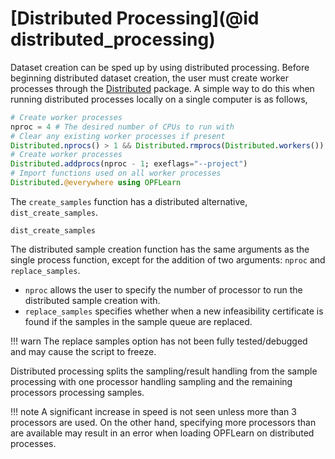 # [Distributed Processing](@id distributed_processing)

Dataset creation can be sped up by using distributed processing. 
Before beginning distributed dataset creation, the user must create worker processes through the [Distributed](https://docs.julialang.org/en/v1/stdlib/Distributed/) package. 
A simple way to do this when running distributed processes locally on a single computer is as follows, 

```julia
# Create worker processes
nproc = 4 # The desired number of CPUs to run with
# Clear any existing worker processes if present
Distributed.nprocs() > 1 && Distributed.rmprocs(Distributed.workers())
# Create worker processes
Distributed.addprocs(nproc - 1; exeflags="--project")
# Import functions used on all worker processes
Distributed.@everywhere using OPFLearn
```

The `create_samples` function has a distributed alternative, `dist_create_samples`.

```@docs
dist_create_samples
```

The distributed sample creation function has the same arguments as the single process function, except for the addition of two arguments: `nproc` and `replace_samples`.
- `nproc` allows the user to specify the number of processor to run the distributed sample creation with.
- `replace_samples` specifies whether when a new infeasibility certificate is found if the samples in the sample queue are replaced.

!!! warn
	The replace samples option has not been fully tested/debugged and may cause the script to freeze.

Distributed processing splits the sampling/result handling from the sample processing with one processor handling sampling and the remaining processors processing samples.

!!! note
	A significant increase in speed is not seen unless more than 3 processors are used. On the other hand, specifying more processors than are available may result in an error when loading OPFLearn on distributed processes.